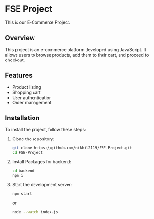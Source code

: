 # FSE Project

This is our E-Commerce Project.

## Overview

This project is an e-commerce platform developed using JavaScript. It allows users to browse products, add them to their cart, and proceed to checkout.

## Features

- Product listing
- Shopping cart
- User authentication
- Order management

## Installation

To install the project, follow these steps:

1. Clone the repository:
   ```sh
   git clone https://github.com/nikhil2119/FSE-Project.git
   cd FSE-Project
   
   ```

2. Install Packages for backend:
   ```sh
   cd backend
   npm i
   ```

3. Start the development server:
   ```sh
   npm start
   ```

   or
   ```sh
   node --watch index.js
   ```



